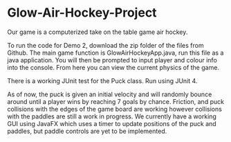 # Glow-Air-Hockey-Project

Our game is a computerized take on the table game air hockey.

To run the code for Demo 2, download the zip folder of the files from Github.
The main game function is GlowAirHockeyApp.java, run this file as a java application. You will then be prompted to input player and colour info into the console. From here you can view the current physics of the game. 

There is a working JUnit test for the Puck class. Run using JUnit 4.

As of now, the puck is given an initial velocity and will randomly bounce around until a player wins by reaching 7 goals by chance.
Friction, and puck collisions with the edges of the game board are working however collisions with the paddles are still a work in progress. 
We currently have a working GUI using JavaFX which uses a timer to update positions of the puck and paddles, but paddle controls are yet to be implemented.
